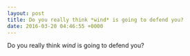 ```yaml
---
layout: post
title: Do you really think *wind* is going to defend you?
date: 2016-03-20 04:46:55 +0000
---
```


Do you really think *wind* is going to defend you?

